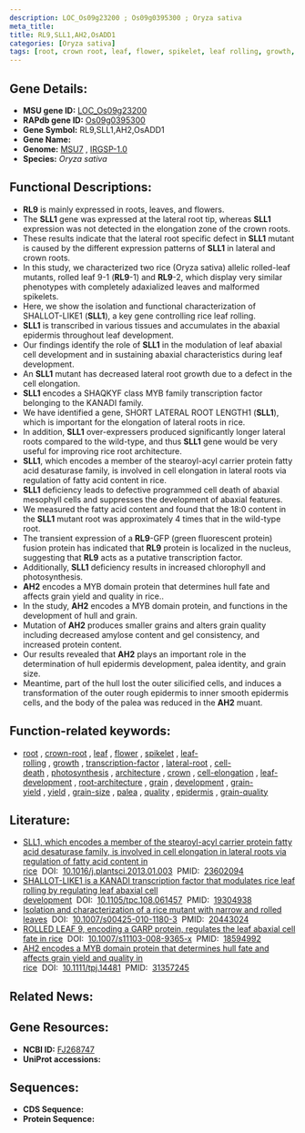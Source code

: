 ```yaml
---
description: LOC_Os09g23200 ; Os09g0395300 ; Oryza sativa
meta_title:
title: RL9,SLL1,AH2,OsADD1
categories: [Oryza sativa]
tags: [root, crown root, leaf, flower, spikelet, leaf rolling, growth, transcription factor, lateral root, cell death, photosynthesis, architecture, crown, cell elongation, leaf development, root architecture, grain, development, grain yield, yield, grain size, palea, quality, epidermis, grain quality]
---
```


## Gene Details:
- **MSU gene ID:** [LOC_Os09g23200](http://rice.uga.edu/cgi-bin/ORF_infopage.cgi?orf=LOC_Os09g23200)  
- **RAPdb gene ID:** [Os09g0395300](https://rapdb.dna.affrc.go.jp/locus/?name=Os09g0395300)  
- **Gene Symbol:** RL9,SLL1,AH2,OsADD1
- **Gene Name:**
- **Genome:**  [MSU7](http://rice.uga.edu/)&nbsp;,&nbsp;[IRGSP-1.0](https://rapdb.dna.affrc.go.jp/download/irgsp1.html)
- **Species:** *Oryza sativa*

## Functional Descriptions:
   - **RL9** is mainly expressed in roots, leaves, and flowers.
   - The **SLL1** gene was expressed at the lateral root tip, whereas **SLL1** expression was not detected in the elongation zone of the crown roots.
   - These results indicate that the lateral root specific defect in **SLL1** mutant is caused by the different expression patterns of **SLL1** in lateral and crown roots.
   - In this study, we characterized two rice (Oryza sativa) allelic rolled-leaf mutants, rolled leaf 9-1 (**RL9**-1) and **RL9**-2, which display very similar phenotypes with completely adaxialized leaves and malformed spikelets.
   - Here, we show the isolation and functional characterization of SHALLOT-LIKE1 (**SLL1**), a key gene controlling rice leaf rolling.
   - **SLL1** is transcribed in various tissues and accumulates in the abaxial epidermis throughout leaf development.
   - Our findings identify the role of **SLL1** in the modulation of leaf abaxial cell development and in sustaining abaxial characteristics during leaf development.
   - An **SLL1** mutant has decreased lateral root growth due to a defect in the cell elongation.
   - **SLL1** encodes a SHAQKYF class MYB family transcription factor belonging to the KANADI family.
   - We have identified a gene, SHORT LATERAL ROOT LENGTH1 (**SLL1**), which is important for the elongation of lateral roots in rice.
   - In addition, **SLL1** over-expressers produced significantly longer lateral roots compared to the wild-type, and thus **SLL1** gene would be very useful for improving rice root architecture.
   - **SLL1**, which encodes a member of the stearoyl-acyl carrier protein fatty acid desaturase family, is involved in cell elongation in lateral roots via regulation of fatty acid content in rice.
   - **SLL1** deficiency leads to defective programmed cell death of abaxial mesophyll cells and suppresses the development of abaxial features.
   - We measured the fatty acid content and found that the 18:0 content in the **SLL1** mutant root was approximately 4 times that in the wild-type root.
   - The transient expression of a **RL9**-GFP (green fluorescent protein) fusion protein has indicated that **RL9** protein is localized in the nucleus, suggesting that **RL9** acts as a putative transcription factor.
   - Additionally, **SLL1** deficiency results in increased chlorophyll and photosynthesis.
   - **AH2** encodes a MYB domain protein that determines hull fate and affects grain yield and quality in rice..
   - In the study, **AH2** encodes a MYB domain protein, and functions in the development of hull and grain.
   - Mutation of **AH2** produces smaller grains and alters grain quality including decreased amylose content and gel consistency, and increased protein content.
   - Our results revealed that **AH2** plays an important role in the determination of hull epidermis development, palea identity, and grain size.
   - Meantime, part of the hull lost the outer silicified cells, and induces a transformation of the outer rough epidermis to inner smooth epidermis cells, and the body of the palea was reduced in the **AH2** muant.

## Function-related keywords:
   - [root](/tags/root/)&nbsp;,&nbsp;[crown-root](/tags/crown-root/)&nbsp;,&nbsp;[leaf](/tags/leaf/)&nbsp;,&nbsp;[flower](/tags/flower/)&nbsp;,&nbsp;[spikelet](/tags/spikelet/)&nbsp;,&nbsp;[leaf-rolling](/tags/leaf-rolling/)&nbsp;,&nbsp;[growth](/tags/growth/)&nbsp;,&nbsp;[transcription-factor](/tags/transcription-factor/)&nbsp;,&nbsp;[lateral-root](/tags/lateral-root/)&nbsp;,&nbsp;[cell-death](/tags/cell-death/)&nbsp;,&nbsp;[photosynthesis](/tags/photosynthesis/)&nbsp;,&nbsp;[architecture](/tags/architecture/)&nbsp;,&nbsp;[crown](/tags/crown/)&nbsp;,&nbsp;[cell-elongation](/tags/cell-elongation/)&nbsp;,&nbsp;[leaf-development](/tags/leaf-development/)&nbsp;,&nbsp;[root-architecture](/tags/root-architecture/)&nbsp;,&nbsp;[grain](/tags/grain/)&nbsp;,&nbsp;[development](/tags/development/)&nbsp;,&nbsp;[grain-yield](/tags/grain-yield/)&nbsp;,&nbsp;[yield](/tags/yield/)&nbsp;,&nbsp;[grain-size](/tags/grain-size/)&nbsp;,&nbsp;[palea](/tags/palea/)&nbsp;,&nbsp;[quality](/tags/quality/)&nbsp;,&nbsp;[epidermis](/tags/epidermis/)&nbsp;,&nbsp;[grain-quality](/tags/grain-quality/)

## Literature:
   - [SLL1, which encodes a member of the stearoyl-acyl carrier protein fatty acid desaturase family, is involved in cell elongation in lateral roots via regulation of fatty acid content in rice](https://www.doi.org/10.1016/j.plantsci.2013.01.003)&nbsp;&nbsp;DOI:&nbsp;&nbsp;[10.1016/j.plantsci.2013.01.003](https://www.doi.org/10.1016/j.plantsci.2013.01.003)&nbsp;&nbsp;PMID:&nbsp;&nbsp;[23602094](https://pubmed.ncbi.nlm.nih.gov/23602094/)
   - [SHALLOT-LIKE1 is a KANADI transcription factor that modulates rice leaf rolling by regulating leaf abaxial cell development](https://www.doi.org/10.1105/tpc.108.061457)&nbsp;&nbsp;DOI:&nbsp;&nbsp;[10.1105/tpc.108.061457](https://www.doi.org/10.1105/tpc.108.061457)&nbsp;&nbsp;PMID:&nbsp;&nbsp;[19304938](https://pubmed.ncbi.nlm.nih.gov/19304938/)
   - [Isolation and characterization of a rice mutant with narrow and rolled leaves](https://www.doi.org/10.1007/s00425-010-1180-3)&nbsp;&nbsp;DOI:&nbsp;&nbsp;[10.1007/s00425-010-1180-3](https://www.doi.org/10.1007/s00425-010-1180-3)&nbsp;&nbsp;PMID:&nbsp;&nbsp;[20443024](https://pubmed.ncbi.nlm.nih.gov/20443024/)
   - [ROLLED LEAF 9, encoding a GARP protein, regulates the leaf abaxial cell fate in rice](https://www.doi.org/10.1007/s11103-008-9365-x)&nbsp;&nbsp;DOI:&nbsp;&nbsp;[10.1007/s11103-008-9365-x](https://www.doi.org/10.1007/s11103-008-9365-x)&nbsp;&nbsp;PMID:&nbsp;&nbsp;[18594992](https://pubmed.ncbi.nlm.nih.gov/18594992/)
   - [AH2 encodes a MYB domain protein that determines hull fate and affects grain yield and quality in rice](https://www.doi.org/10.1111/tpj.14481)&nbsp;&nbsp;DOI:&nbsp;&nbsp;[10.1111/tpj.14481](https://www.doi.org/10.1111/tpj.14481)&nbsp;&nbsp;PMID:&nbsp;&nbsp;[31357245](https://pubmed.ncbi.nlm.nih.gov/31357245/)

## Related News:

## Gene Resources:
- **NCBI ID:**  [FJ268747](http://www.ncbi.nlm.nih.gov/nuccore/FJ268747)
- **UniProt accessions:** [](https://www.uniprot.org/uniprotkb//entry)

## Sequences:
- **CDS Sequence:**
- **Protein Sequence:**
